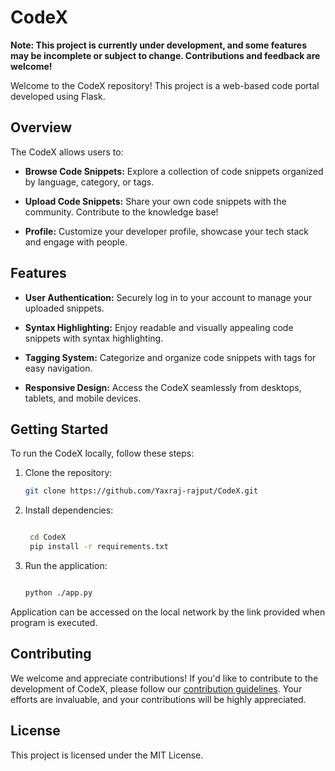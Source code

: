 # CodeX

**Note: This project is currently under development, and some features may be incomplete or subject to change. Contributions and feedback are welcome!**

Welcome to the CodeX repository! This project is a web-based code portal developed using Flask.

## Overview

The CodeX allows users to:

- **Browse Code Snippets:** Explore a collection of code snippets organized by language, category, or tags.

- **Upload Code Snippets:** Share your own code snippets with the community. Contribute to the knowledge base!

- **Profile:**  Customize your developer profile, showcase your tech stack and engage with people.

## Features

- **User Authentication:** Securely log in to your account to manage your uploaded snippets.

- **Syntax Highlighting:** Enjoy readable and visually appealing code snippets with syntax highlighting.

- **Tagging System:** Categorize and organize code snippets with tags for easy navigation.

- **Responsive Design:** Access the CodeX seamlessly from desktops, tablets, and mobile devices.

## Getting Started

To run the CodeX locally, follow these steps:

1. Clone the repository:

   ```bash
   git clone https://github.com/Yaxraj-rajput/CodeX.git
   
2. Install dependencies:

   ```bash

    cd CodeX
    pip install -r requirements.txt

3. Run the application:

   ```bash

   python ./app.py

 Application can be accessed on the local network by the link provided when program is executed.

## Contributing

We welcome and appreciate contributions! If you'd like to contribute to the development of CodeX, please follow our [contribution guidelines](CONTRIBUTE.md). Your efforts are invaluable, and your contributions will be highly appreciated.

## License
This project is licensed under the MIT License.


